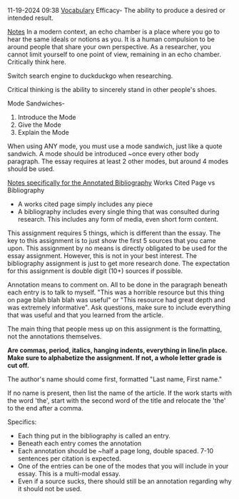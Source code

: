 11-19-2024  09:38
<u>Vocabulary</u>
Efficacy- The ability to produce a desired or intended result.

<u>Notes</u>
In a modern context, an echo chamber is a place where you go to hear the same ideals or notions as you. It is a human compulsion to be around people that share your own perspective. As a researcher, you cannot limit yourself to one point of view, remaining in an echo chamber. Critically think here. 

Switch search engine to duckduckgo when researching. 

Critical thinking is the ability to sincerely stand in other people's shoes. 

Mode Sandwiches-
1. Introduce the Mode
2. Give the Mode
3. Explain the Mode

When using ANY mode, you must use a mode sandwich, just like a quote sandwich. A mode should be introduced ~once every other body paragraph. The essay requires at least 2 other modes, but around 4 modes should be used. 

<u>Notes specifically for the Annotated Bibliography</u>
Works Cited Page vs Bibliography
- A works cited page simply includes any piece 
- A bibliography includes every single thing that was consulted during research. This includes any form of media, even short form content. 

This assignment requires 5 things, which is different than the essay. The key to this assignment is to just show the first 5 sources that you came upon. This assignment by no means is directly obligated to be used for the essay assignment. However, this is not in your best interest. The bibliography assignment is just to get more research done. The expectation for this assignment is double digit (10+) sources if possible. 

Annotation means to comment on. All to be done in the paragraph beneath each entry is to talk to myself. "This was a horrible resource but this thing on page blah blah blah was useful" or "This resource had great depth and was extremely informative". Ask questions, make sure to include everything that was useful and that you learned from the article.

The main thing that people mess up on this assignment is the formatting, not the annotations themselves. 

**Are commas, period, italics, hanging indents, everything in line/in place. Make sure to alphabetize the assignment. If not, a whole letter grade is cut off.**

The author's name should come first, formatted "Last name, First name." 

If no name is present, then list the name of the article. If the work starts with the word 'the', start with the second word of the title and relocate the 'the' to the end after a comma. 

Specifics: 
- Each thing put in the bibliography is called an entry. 
- Beneath each entry comes the annotation
- Each annotation should be ~half a page long, double spaced. 7-10 sentences per citation is expected.
- One of the entries can be one of the modes that you will include in your essay. This is a multi-modal essay.
- Even if a source sucks, there should still be an annotation regarding why it should not be used. 
